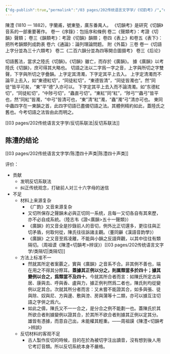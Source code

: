 ```yaml
---
{"dg-publish":true,"permalink":"/03 pages/202传统语言文字学/《切韵考》/","created":"2024-11-30T20:44:12.464+08:00","updated":"2025-03-02T16:00:20.736+08:00"}
---
```


陳澧 (1810 一 1882)，字蘭甫，號東塾，廣东番禺人。
《切韻考》是研究《切韻》音系的一部重要著作。
卷一《序錄》：包括序和條例
卷二《聲類考》：考證《切韻》聲類；
卷三《韻類考》：考證《切韻》韻類；
卷四《表上》和卷五《表下》：把所考韻類列成韵表
卷六《通論》：論列理論問题。
附《外篇》三卷
卷一《切語上字分並為三十六類考》
卷二《二百六韻分並為四等開合圖摄考》
卷三《后论》

切語舊法，當求之陸氏《切韻》。《切韻》雖亡，而存於《廣韻》。
據《廣韻》以考陸氏《切韻》，庶可得其大略也。
切語之法以二字爲一字之音，上字與所切之字雙聲，下字與所切之字疊韻。上字定其清濁，下字定其平上去入。
上字定清濁而不論平上去入，如“東德紅切”，“同徒紅切”，“東德皆清”，“同徒皆濁也”。然“同徒”皆平可矣，“東”平“德”入亦可以。
下字定其平上去入而不論清濁。如“东德紅切”，“同徒紅切”，“中陟弓切”，“蟲直弓切”。“東紅”同“紅”，“陟弓”“蟲弓”皆平也，然“同紅”皆濁，“中弓”皆清可也，“東”清“紅”濁，“蟲”濁“弓”清亦可也。
東同中蟲四字在一東韻之首，此四字切語已盡備切語之法。其體例精約如此，蓋陸氏之舊也。今考切語之法皆由此而明之。

[[03 pages/202传统语言文字学/反切系联法\|反切系联法]]
## 陈澧的结论
[[03 pages/202传统语言文字学/陈澧四十声类\|陈澧四十声类]]

评价：
- 贡献
	- 发明反切系联法
	- 纠正传统观念，打破前人对三十六字母的迷信
- 不足
	- 材料上来源复杂
		- 《广韵》又音来源复杂
		- 又切所保存之聲韻未必與正切同一系统，且每一又切各自有其來歷，亦不必自成系統。（陸志韦《證<廣韻>五十一聲類》）
		- 《廣韻》的又音全是抄錄前人的音切，例外比正切還多，更往往與正切矛盾，何取何從，陳氏往往訴諸主觀。（董同龢《漢語音韵學》）
		- 《廣韻》之又音至爲凌離，不能與小韻之反語齊觀，以其中往往有類隔切。（周祖谟《陳澧<切韻考>辨误》）[[03 pages/202传统语言文字学/类隔切\|类隔切]]
	- 方法上标准不一
		- 然就其所定者案覈之，實與《廣韻》之音系不合。非其例不善也，端在用之不得其分際耳。**蓋據其正例以分之，則属類當多於四十；據其變例以合之，爲類當不及四十**。今就其所合者而言：如陳氏所定古與居、康與去、呼與香、盧與力，據正例判然爲二者也，陳氏則均從變例以定其合。次就其所分者而言：又未嘗不能證其合，如多與張、徒與除、奴與尼、方與邊、敷與滂、房與蒲等十二類，亦可以據互注切語之字併之爲六。
		- 如此之儔，陳氏又不一一合之，是分合之例不能劃一也。蓋陳氏於其所欲合者則據變例以證其合，於其所不欲合者則據其正例以定其分。雄皆有憑據，而意自己出，未能權其輕重。——周祖謨《陳澧<切韻考>辨誤》
	- 反切材料的客观不足
		- 古人製作反切的時候，目的在於為被切字注出讀音，沒有想到後人用它考訂音類。所以反切系統本身不嚴格。